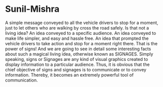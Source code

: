 # Sunil-Mishra
A simple message conveyed to all the vehicle drivers to stop for a moment, just to let others who are walking by cross the road safely. Is that not a living idea? An idea conveyed to a specific audience. An idea conveyed to make life simpler, and easy and hassle free. An idea that prompted the vehicle drivers to take action and stop for a moment right there.  That is the power of signs! And we are going to see in detail some interesting facts about such a magical living idea, otherwise known as SIGNAGES.  Simply speaking, signs or Signages are any kind of visual graphics created to display information to a particular audience. Thus, it is obvious that the chief objective of signs and signages is to communicate or to convey information. Thereby, it becomes an extremely powerful tool of communication.
